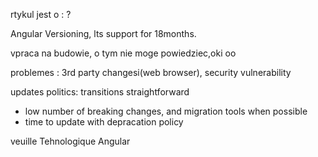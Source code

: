 rtykul jest o : ?

Angular Versioning, lts support for 18months.

vpraca na budowie, o tym nie moge powiedziec,oki oo

problemes : 3rd party changesi(web browser), security vulnerability

updates politics: transitions straightforward

- low number of breaking changes, and migration tools when possible
- time to update with depracation policy

veuille Tehnologique Angular




